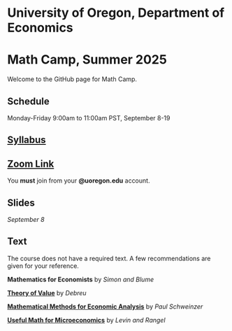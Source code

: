 # University of Oregon, Department of Economics
# Math Camp, Summer 2025

Welcome to the GitHub page for Math Camp.

## Schedule

Monday-Friday 9:00am to 11:00am PST, September 8-19

## [Syllabus](https://github.com/phonycoalition/UO-Econ-Math-Camp---Summer-2025/blob/main/MathCamp_Syllabus.pdf)

## [Zoom Link](https://uoregon.zoom.us/j/91841648894)

You **must** join from your **@uoregon.edu** account.

## Slides

*September 8*

## Text

The course does not have a required text. A few recommendations are given for 
your reference.

**Mathematics for Economists** by *Simon and Blume*

**[Theory of Value](https://cowles.yale.edu/sites/default/files/2022-09/m17-all.pdf)** by *Debreu*

**[Mathematical Methods for Economic Analysis](https://www.academia.edu/download/45581958/mathnotes.pdf)** by *Paul Schweinzer*

**[Useful Math for Microeconomics](https://econweb.ucsd.edu/~jsobel/205f10/Fall_2010/STANFORD-OPT-NOTES.pdf)** by *Levin and Rangel*
